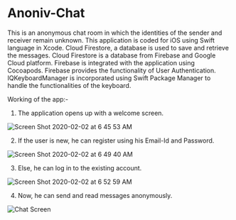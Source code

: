 # Anoniv-Chat
This is an anonymous chat room in which the identities of the sender and receiver remain unknown. 
This application is coded for iOS using Swift language in Xcode.
Cloud Firestore, a database is used to save and retrieve the messages.
Cloud Firestore is a database from Firebase and Google Cloud platform. Firebase is integrated with the application using Cocoapods. Firebase provides the functionality of User Authentication.
IQKeyboardManager is incorporated using Swift Package Manager to handle the functionalities of the keyboard.

Working of the app:-

1. The application opens up with a welcome screen.

![Screen Shot 2020-02-02 at 6 45 53 AM](https://user-images.githubusercontent.com/31860248/75474948-dfffdd80-59bd-11ea-9194-21e9f3419e9c.png)

2. If the user is new, he can register using his Email-Id and Password. 

![Screen Shot 2020-02-02 at 6 49 40 AM](https://user-images.githubusercontent.com/31860248/75474970-ea21dc00-59bd-11ea-8642-f48c6dcc04b4.png)

3. Else, he can log in to the existing account.

![Screen Shot 2020-02-02 at 6 52 59 AM](https://user-images.githubusercontent.com/31860248/75474978-ee4df980-59bd-11ea-8438-120c1e3b5ff7.png)

4. Now, he can send and read messages anonymously.

![Chat Screen](https://user-images.githubusercontent.com/31860248/75475008-fd34ac00-59bd-11ea-97cb-96bc3bf28076.png)



